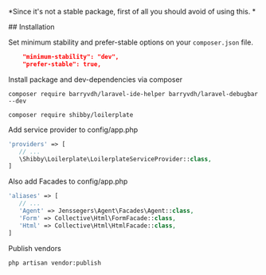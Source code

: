 *Since it's not a stable package, first of all you should avoid of using this. *


## Installation


Set minimum stability and prefer-stable options on your `composer.json` file.

```json
    "minimum-stability": "dev",
    "prefer-stable": true,
```


Install package and dev-dependencies via composer

```
composer require barryvdh/laravel-ide-helper barryvdh/laravel-debugbar --dev

composer require shibby/loilerplate

```

Add service provider to config/app.php
 
 ``` php
 'providers' => [
    // ...
    \Shibby\Loilerplate\LoilerplateServiceProvider::class,
 ]
 ```

Also add Facades to config/app.php

 ``` php
 'aliases' => [
    // ...
    'Agent' => Jenssegers\Agent\Facades\Agent::class,
    'Form' => Collective\Html\FormFacade::class,
    'Html' => Collective\Html\HtmlFacade::class,
 ]
 ```

Publish vendors

```
php artisan vendor:publish
```
